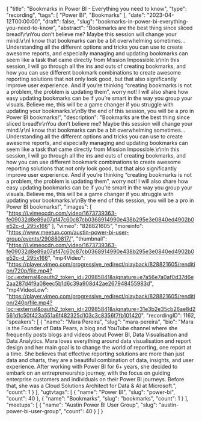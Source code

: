 {
  "title": "Bookmarks in Power BI - Everything you need to know",
  "type": "recording",
  "tags": [
    "Power BI",
    "Bookmarks"
  ],
  "date": "2023-04-12T00:00:00",
  "draft": false,
  "slug": "bookmarks-in-power-bi-everything-you-need-to-know",
  "abstract": "Bookmarks are the best thing since sliced bread!\r\nYou don’t believe me? Maybe this session will change your mind.\r\nI know that bookmarks can be a bit overwhelming sometimes… Understanding all the different options and tricks you can use to create awesome reports, and especially managing and updating bookmarks can seem like a task that came directly from Mission Impossible.\r\nIn this session, I will go through all the ins and outs of creating bookmarks, and how you can use different bookmark combinations to create awesome reporting solutions that not only look good, but that also significantly improve user experience. And if you’re thinking “creating bookmarks is not a problem, the problem is updating them”, worry not! I will also share how easy updating bookmarks can be if you’re smart in the way you group your visuals. Believe me, this will be a game changer if you struggle with updating your bookmarks.\r\nBy the end of this session, you will be a pro in Power BI bookmarks!",
  "description": "Bookmarks are the best thing since sliced bread!\r\nYou don’t believe me? Maybe this session will change your mind.\r\nI know that bookmarks can be a bit overwhelming sometimes… Understanding all the different options and tricks you can use to create awesome reports, and especially managing and updating bookmarks can seem like a task that came directly from Mission Impossible.\r\nIn this session, I will go through all the ins and outs of creating bookmarks, and how you can use different bookmark combinations to create awesome reporting solutions that not only look good, but that also significantly improve user experience. And if you’re thinking “creating bookmarks is not a problem, the problem is updating them”, worry not! I will also share how easy updating bookmarks can be if you’re smart in the way you group your visuals. Believe me, this will be a game changer if you struggle with updating your bookmarks.\r\nBy the end of this session, you will be a pro in Power BI bookmarks!",
  "images": [
    "https://i.vimeocdn.com/video/1673739363-fe09032d8e89a07af47c60c87cb0368914990e438b295e3e0840ed4902b0e52c-d_295x166"
  ],
  "vimeo": "828821605",
  "moreinfo": "https://www.meetup.com/austin-power-bi-user-group/events/290880817/",
  "thumbnail": "https://i.vimeocdn.com/video/1673739363-fe09032d8e89a07af47c60c87cb0368914990e438b295e3e0840ed4902b0e52c-d_295x166",
  "mp4Video": "https://player.vimeo.com/progressive_redirect/playback/828821605/rendition/720p/file.mp4?loc=external&oauth2_token_id=20985841&signature=e7a56e7a0af0d37d6e2aa287d4f9a08eec5b1d6c39a908d42ae267948455983d",
  "mp4VideoLow": "https://player.vimeo.com/progressive_redirect/playback/828821605/rendition/240p/file.mp4?loc=external&oauth2_token_id=20985841&signature=31e3b2e35cb26ae8d2561d1c50f423a551a6f482325d103c3c8356f7fb101420",
  "recordingID": 1162,
  "speakers": [
    {
      "name": "Mara Pereira",
      "slug": "mara-pereira",
      "bio": "Mara is the Founder of Data Pears, a blog and YouTube channel where she frequently posts blogs and videos about Power BI, Data Visualisation and Data Analytics. Mara loves everything around data visualisation and report design and her main goal is to change the world of reporting, one report at a time. She believes that effective reporting solutions are more than just data and charts, they are a beautiful combination of data, insights, and user experience. After working with Power BI for 6+ years, she decided to embark on an entrepreneurship journey, with the focus on guiding enterprise customers and individuals on their Power BI journeys. Before that, she was a Cloud Solutions Architect for Data & AI at Microsoft.",
      "count": 1
    }
  ],
  "ugtvtags": [
    {
      "name": "Power BI",
      "slug": "power-bi",
      "count": 40
    },
    {
      "name": "Bookmarks",
      "slug": "bookmarks",
      "count": 1
    }
  ],
  "meetups": [
    {
      "name": "Austin Power BI User Group",
      "slug": "austin-power-bi-user-group",
      "count": 40
    }
  ]
}